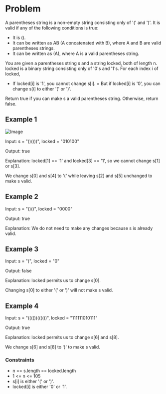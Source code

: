 # Problem

A parentheses string is a non-empty string consisting only of '(' and ')'. It is valid if any of the following conditions is true:

- It is ().
- It can be written as AB (A concatenated with B), where A and B are valid parentheses strings.
- It can be written as (A), where A is a valid parentheses string.

You are given a parentheses string s and a string locked, both of length n. locked is a binary string consisting only of '0's and '1's. For each index i of locked,

- If locked[i] is '1', you cannot change s[i].
= But if locked[i] is '0', you can change s[i] to either '(' or ')'.

Return true if you can make s a valid parentheses string. Otherwise, return false.

## Example 1

![Image](https://assets.leetcode.com/uploads/2021/11/06/eg1.png)

Input: s = "))()))", locked = "010100"

Output: true

Explanation: locked[1] == '1' and locked[3] == '1', so we cannot change s[1] or s[3].

We change s[0] and s[4] to '(' while leaving s[2] and s[5] unchanged to make s valid.

## Example 2

Input: s = "()()", locked = "0000"

Output: true

Explanation: We do not need to make any changes because s is already valid.

## Example 3

Input: s = ")", locked = "0"

Output: false

Explanation: locked permits us to change s[0]. 

Changing s[0] to either '(' or ')' will not make s valid.

## Example 4

Input: s = "(((())(((())", locked = "111111010111"

Output: true

Explanation: locked permits us to change s[6] and s[8]. 

We change s[6] and s[8] to ')' to make s valid.

### Constraints

- n == s.length == locked.length
- 1 <= n <= 105
- s[i] is either '(' or ')'.
- locked[i] is either '0' or '1'.

